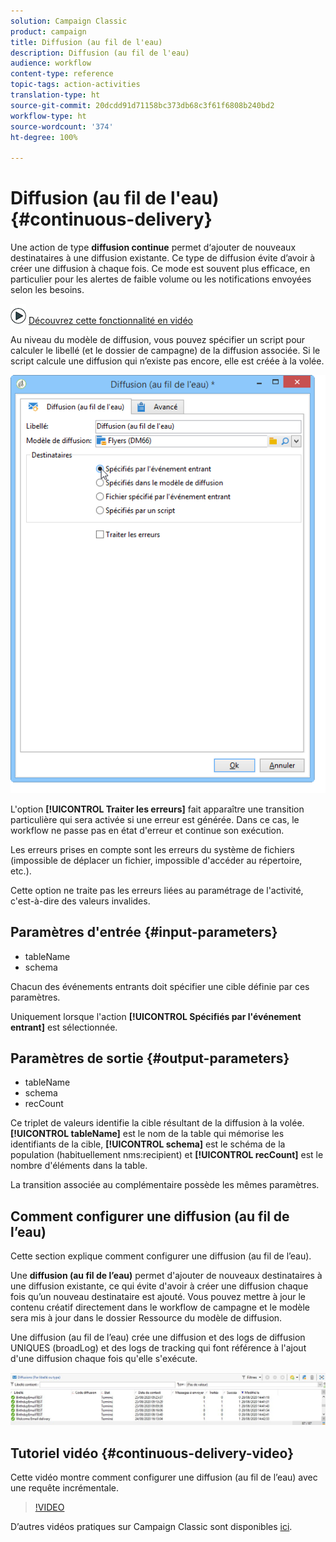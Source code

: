 ```yaml
---
solution: Campaign Classic
product: campaign
title: Diffusion (au fil de l'eau)
description: Diffusion (au fil de l'eau)
audience: workflow
content-type: reference
topic-tags: action-activities
translation-type: ht
source-git-commit: 20dcdd91d71158bc373db68c3f61f6808b240bd2
workflow-type: ht
source-wordcount: '374'
ht-degree: 100%

---
```



# Diffusion (au fil de l&#39;eau){#continuous-delivery}

Une action de type **diffusion continue** permet d‘ajouter de nouveaux destinataires à une diffusion existante. Ce type de diffusion évite d’avoir à créer une diffusion à chaque fois. Ce mode est souvent plus efficace, en particulier pour les alertes de faible volume ou les notifications envoyées selon les besoins.

![](assets/do-not-localize/how-to-video.png) [Découvrez cette fonctionnalité en vidéo](#continuous-delivery-video)

Au niveau du modèle de diffusion, vous pouvez spécifier un script pour calculer le libellé (et le dossier de campagne) de la diffusion associée. Si le script calcule une diffusion qui n’existe pas encore, elle est créée à la volée.

![](assets/edit_diffusion_fil.png)

L&#39;option **[!UICONTROL Traiter les erreurs]** fait apparaître une transition particulière qui sera activée si une erreur est générée. Dans ce cas, le workflow ne passe pas en état d&#39;erreur et continue son exécution.

Les erreurs prises en compte sont les erreurs du système de fichiers (impossible de déplacer un fichier, impossible d&#39;accéder au répertoire, etc.).

Cette option ne traite pas les erreurs liées au paramétrage de l&#39;activité, c&#39;est-à-dire des valeurs invalides.

## Paramètres d&#39;entrée {#input-parameters}

* tableName
* schema

Chacun des événements entrants doit spécifier une cible définie par ces paramètres.

Uniquement lorsque l&#39;action **[!UICONTROL Spécifiés par l&#39;événement entrant]** est sélectionnée.

## Paramètres de sortie {#output-parameters}

* tableName
* schema
* recCount

Ce triplet de valeurs identifie la cible résultant de la diffusion à la volée. **[!UICONTROL tableName]** est le nom de la table qui mémorise les identifiants de la cible, **[!UICONTROL schema]** est le schéma de la population (habituellement nms:recipient) et **[!UICONTROL recCount]** est le nombre d&#39;éléments dans la table.

La transition associée au complémentaire possède les mêmes paramètres.

## Comment configurer une diffusion (au fil de l’eau)

Cette section explique comment configurer une diffusion (au fil de l’eau).

Une **diffusion (au fil de l’eau)** permet d&#39;ajouter de nouveaux destinataires à une diffusion existante, ce qui évite d&#39;avoir à créer une diffusion chaque fois qu’un nouveau destinataire est ajouté. Vous pouvez mettre à jour le contenu créatif directement dans le workflow de campagne et le modèle sera mis à jour dans le dossier Ressource du modèle de diffusion.

Une diffusion (au fil de l’eau) crée une diffusion et des logs de diffusion UNIQUES (broadLog) et des logs de tracking qui font référence à l&#39;ajout d&#39;une diffusion chaque fois qu&#39;elle s&#39;exécute.

![Diffusion (au fil de l’eau)](assets/delivery_continuous.jpg)

## Tutoriel vidéo {#continuous-delivery-video}

Cette vidéo montre comment configurer une diffusion (au fil de l’eau) avec une requête incrémentale.

>[!VIDEO](https://video.tv.adobe.com/v/25039?quality=12&captions=fre_fr)

D’autres vidéos pratiques sur Campaign Classic sont disponibles [ici](https://experienceleague.adobe.com/docs/campaign-classic-learn/tutorials/overview.html?lang=fr).